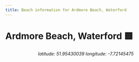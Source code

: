 ```yaml
---
title: Beach information for Ardmore Beach, Waterford
---
```

# Ardmore Beach, Waterford 🟦

<div align="center"><i>latitude: 51.95430039 longitude: -7.72145475</i></div>